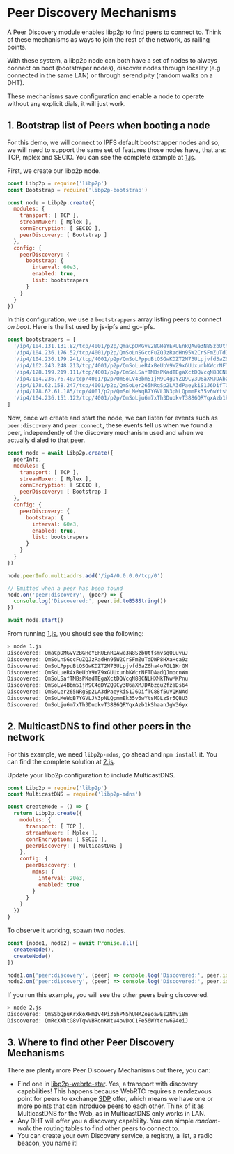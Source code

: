 # Peer Discovery Mechanisms

A Peer Discovery module enables libp2p to find peers to connect to. Think of these mechanisms as ways to join the rest of the network, as railing points.

With these system, a libp2p node can both have a set of nodes to always connect on boot (bootstraper nodes), discover nodes through locality (e.g connected in the same LAN) or through serendipity (random walks on a DHT).

These mechanisms save configuration and enable a node to operate without any explicit dials, it will just work.

## 1. Bootstrap list of Peers when booting a node

For this demo, we will connect to IPFS default bootstrapper nodes and so, we will need to support the same set of features those nodes have, that are: TCP, mplex and SECIO. You can see the complete example at [1.js](./1.js).

First, we create our libp2p node.

```JavaScript
const Libp2p = require('libp2p')
const Bootstrap = require('libp2p-bootstrap')

const node = Libp2p.create({
  modules: {
    transport: [ TCP ],
    streamMuxer: [ Mplex ],
    connEncryption: [ SECIO ],
    peerDiscovery: [ Bootstrap ]
  },
  config: {
    peerDiscovery: {
      bootstrap: {
        interval: 60e3,
        enabled: true,
        list: bootstrapers
      }
    }
  }
})
```

In this configuration, we use a `bootstrappers` array listing peers to connect _on boot_. Here is the list used by js-ipfs and go-ipfs.

```JavaScript
const bootstrapers = [
  '/ip4/104.131.131.82/tcp/4001/p2p/QmaCpDMGvV2BGHeYERUEnRQAwe3N8SzbUtfsmvsqQLuvuJ',
  '/ip4/104.236.176.52/tcp/4001/p2p/QmSoLnSGccFuZQJzRadHn95W2CrSFmZuTdDWP8HXaHca9z',
  '/ip4/104.236.179.241/tcp/4001/p2p/QmSoLPppuBtQSGwKDZT2M73ULpjvfd3aZ6ha4oFGL1KrGM',
  '/ip4/162.243.248.213/tcp/4001/p2p/QmSoLueR4xBeUbY9WZ9xGUUxunbKWcrNFTDAadQJmocnWm',
  '/ip4/128.199.219.111/tcp/4001/p2p/QmSoLSafTMBsPKadTEgaXctDQVcqN88CNLHXMkTNwMKPnu',
  '/ip4/104.236.76.40/tcp/4001/p2p/QmSoLV4Bbm51jM9C4gDYZQ9Cy3U6aXMJDAbzgu2fzaDs64',
  '/ip4/178.62.158.247/tcp/4001/p2p/QmSoLer265NRgSp2LA3dPaeykiS1J6DifTC88f5uVQKNAd',
  '/ip4/178.62.61.185/tcp/4001/p2p/QmSoLMeWqB7YGVLJN3pNLQpmmEk35v6wYtsMGLzSr5QBU3',
  '/ip4/104.236.151.122/tcp/4001/p2p/QmSoLju6m7xTh3DuokvT3886QRYqxAzb1kShaanJgW36yx'
]
```

Now, once we create and start the node, we can listen for events such as `peer:discovery` and `peer:connect`, these events tell us when we found a peer, independently of the discovery mechanism used and when we actually dialed to that peer.

```JavaScript
const node = await Libp2p.create({
  peerInfo,
  modules: {
    transport: [ TCP ],
    streamMuxer: [ Mplex ],
    connEncryption: [ SECIO ],
    peerDiscovery: [ Bootstrap ]
  },
  config: {
    peerDiscovery: {
      bootstrap: {
        interval: 60e3,
        enabled: true,
        list: bootstrapers
      }
    }
  }
})

node.peerInfo.multiaddrs.add('/ip4/0.0.0.0/tcp/0')

// Emitted when a peer has been found
node.on('peer:discovery', (peer) => {
  console.log('Discovered:', peer.id.toB58String())
})

await node.start()
```

From running [1.js](./1.js), you should see the following:

```bash
> node 1.js
Discovered: QmaCpDMGvV2BGHeYERUEnRQAwe3N8SzbUtfsmvsqQLuvuJ
Discovered: QmSoLnSGccFuZQJzRadHn95W2CrSFmZuTdDWP8HXaHca9z
Discovered: QmSoLPppuBtQSGwKDZT2M73ULpjvfd3aZ6ha4oFGL1KrGM
Discovered: QmSoLueR4xBeUbY9WZ9xGUUxunbKWcrNFTDAadQJmocnWm
Discovered: QmSoLSafTMBsPKadTEgaXctDQVcqN88CNLHXMkTNwMKPnu
Discovered: QmSoLV4Bbm51jM9C4gDYZQ9Cy3U6aXMJDAbzgu2fzaDs64
Discovered: QmSoLer265NRgSp2LA3dPaeykiS1J6DifTC88f5uVQKNAd
Discovered: QmSoLMeWqB7YGVLJN3pNLQpmmEk35v6wYtsMGLzSr5QBU3
Discovered: QmSoLju6m7xTh3DuokvT3886QRYqxAzb1kShaanJgW36yx
```

## 2. MulticastDNS to find other peers in the network

For this example, we need `libp2p-mdns`, go ahead and `npm install` it. You can find the complete solution at [2.js](./2.js).

Update your libp2p configuration to include MulticastDNS.

```JavaScript
const Libp2p = require('libp2p')
const MulticastDNS = require('libp2p-mdns')

const createNode = () => {
  return Libp2p.create({
    modules: {
      transport: [ TCP ],
      streamMuxer: [ Mplex ],
      connEncryption: [ SECIO ],
      peerDiscovery: [ MulticastDNS ]
    },
    config: {
      peerDiscovery: {
        mdns: {
          interval: 20e3,
          enabled: true
        }
      }
    }
  })
}
```

To observe it working, spawn two nodes.

```JavaScript
const [node1, node2] = await Promise.all([
  createNode(),
  createNode()
])

node1.on('peer:discovery', (peer) => console.log('Discovered:', peer.id.toB58String()))
node2.on('peer:discovery', (peer) => console.log('Discovered:', peer.id.toB58String()))
```

If you run this example, you will see the other peers being discovered.

```bash
> node 2.js
Discovered: QmSSbQpuKrxkoXHm1v4Pi35hPN5hUHMZoBoawEs2Nhvi8m
Discovered: QmRcXXhtG8vTqwVBRonKWtV4ovDoC1Fe56WYtcrw694eiJ
```

## 3. Where to find other Peer Discovery Mechanisms

There are plenty more Peer Discovery Mechanisms out there, you can:

- Find one in [libp2p-webrtc-star](https://github.com/libp2p/js-libp2p-webrtc-star). Yes, a transport with discovery capabilities! This happens because WebRTC requires a rendezvous point for peers to exchange [SDP](https://tools.ietf.org/html/rfc4317) offer, which means we have one or more points that can introduce peers to each other. Think of it as MulticastDNS for the Web, as in MulticastDNS only works in LAN.
- Any DHT will offer you a discovery capability. You can simple _random-walk_ the routing tables to find other peers to connect to.
- You can create your own Discovery service, a registry, a list, a radio beacon, you name it!
